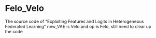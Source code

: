 # Felo_Velo
The source code of "Exploiting Features and Logits in Heterogeneous Federated Learning"
new_VAE is Velo and op is Felo, still need to clear up the code
